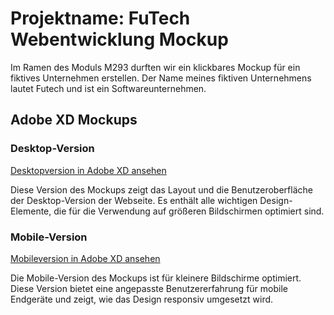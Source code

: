 # Projektname: FuTech Webentwicklung Mockup

Im Ramen des Moduls M293 durften wir ein klickbares Mockup für ein fiktives Unternehmen erstellen.
Der Name meines fiktiven Unternehmens lautet Futech und ist ein Softwareunternehmen.
## Adobe XD Mockups

### Desktop-Version
[Desktopversion in Adobe XD ansehen](https://xd.adobe.com/view/30c5ffc4-1294-4e06-9c62-293fcb5fe1dd-6596/?fullscreen)

Diese Version des Mockups zeigt das Layout und die Benutzeroberfläche der Desktop-Version der Webseite. Es enthält alle wichtigen Design-Elemente, die für die Verwendung auf größeren Bildschirmen optimiert sind.

### Mobile-Version
[Mobileversion in Adobe XD ansehen](https://xd.adobe.com/view/30c5ffc4-1294-4f31-b783-a05bed1bfee1/?fullscreen)

Die Mobile-Version des Mockups ist für kleinere Bildschirme optimiert. Diese Version bietet eine angepasste Benutzererfahrung für mobile Endgeräte und zeigt, wie das Design responsiv umgesetzt wird.


